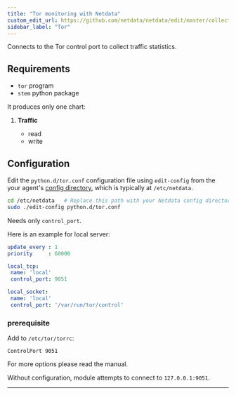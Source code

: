 ```yaml
---
title: "Tor monitoring with Netdata"
custom_edit_url: https://github.com/netdata/netdata/edit/master/collectors/python.d.plugin/tor/README.md
sidebar_label: "Tor"
---
```




Connects to the Tor control port to collect traffic statistics.

## Requirements

-   `tor` program
-   `stem` python package

It produces only one chart:

1.  **Traffic**

    -   read
    -   write

## Configuration

Edit the `python.d/tor.conf` configuration file using `edit-config` from the your agent's [config
directory](/docs/agent/step-by-step/step-04#find-your-netdataconf-file), which is typically at `/etc/netdata`.

```bash
cd /etc/netdata   # Replace this path with your Netdata config directory, if different
sudo ./edit-config python.d/tor.conf
```

Needs only `control_port`.

Here is an example for local server:

```yaml
update_every : 1
priority     : 60000

local_tcp:
 name: 'local'
 control_port: 9051

local_socket:
 name: 'local'
 control_port: '/var/run/tor/control'
```

### prerequisite

Add to `/etc/tor/torrc`:

```
ControlPort 9051
```

For more options please read the manual.

Without configuration, module attempts to connect to `127.0.0.1:9051`.

---


